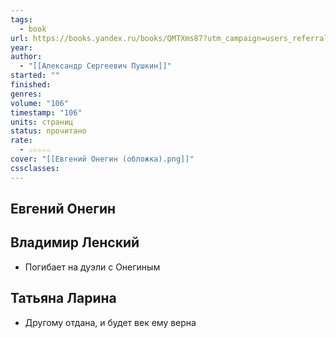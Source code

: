 ```yaml
---
tags:
  - book
url: https://books.yandex.ru/books/QMTXms87?utm_campaign=users_referral&utm_medium=referral&utm_source=direct_link&utm_content=iPad&username=b6068044610
year: 
author:
  - "[[Александр Сергеевич Пушкин]]"
started: ""
finished: 
genres: 
volume: "106"
timestamp: "106"
units: страниц
status: прочитано
rate:
  - ☆☆☆☆☆
cover: "[[Евгений Онегин (обложка).png]]"
cssclasses: 
---
```

## Евгений Онегин
## Владимир Ленский
- Погибает на дуэли с Онегиным
## Татьяна Ларина
- Другому отдана, и будет век ему верна 